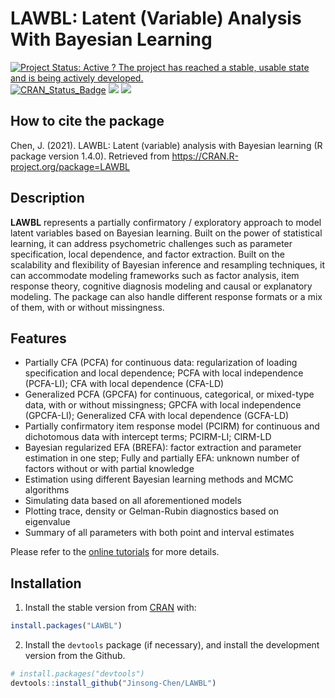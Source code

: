 
<!-- README.md is generated from README.Rmd. Please edit that file -->

# LAWBL: Latent (Variable) Analysis With Bayesian Learning

[![Project Status: Active ? The project has reached a stable, usable
state and is being actively
developed.](http://www.repostatus.org/badges/latest/active.svg)](https://www.repostatus.org/)
[![CRAN\_Status\_Badge](http://www.r-pkg.org/badges/version/LAWBL)](https://cran.r-project.org/package=LAWBL)
[![](https://cranlogs.r-pkg.org/badges/LAWBL?color=brightgreen)](https://cran.r-project.org/package=LAWBL)
[![](http://cranlogs.r-pkg.org/badges/grand-total/LAWBL?color=green)](https://cran.r-project.org/package=LAWBL)

## How to cite the package

Chen, J. (2021). LAWBL: Latent (variable) analysis with Bayesian
learning (R package version 1.4.0). Retrieved from
<https://CRAN.R-project.org/package=LAWBL>

## Description

**LAWBL** represents a partially confirmatory / exploratory approach to
model latent variables based on Bayesian learning. Built on the power of
statistical learning, it can address psychometric challenges such as
parameter specification, local dependence, and factor extraction. Built
on the scalability and flexibility of Bayesian inference and resampling
techniques, it can accommodate modeling frameworks such as factor
analysis, item response theory, cognitive diagnosis modeling and causal
or explanatory modeling. The package can also handle different response
formats or a mix of them, with or without missingness.

## Features

  - Partially CFA (PCFA) for continuous data: regularization of loading
    specification and local dependence; PCFA with local independence
    (PCFA-LI); CFA with local dependence (CFA-LD)
  - Generalized PCFA (GPCFA) for continuous, categorical, or mixed-type
    data, with or without missingness; GPCFA with local independence
    (GPCFA-LI); Generalized CFA with local dependence (GCFA-LD)
  - Partially confirmatory item response model (PCIRM) for continuous
    and dichotomous data with intercept terms; PCIRM-LI; CIRM-LD
  - Bayesian regularized EFA (BREFA): factor extraction and parameter
    estimation in one step; Fully and partially EFA: unknown number of
    factors without or with partial knowledge
  - Estimation using different Bayesian learning methods and MCMC
    algorithms
  - Simulating data based on all aforementioned models
  - Plotting trace, density or Gelman-Rubin diagnostics based on
    eigenvalue
  - Summary of all parameters with both point and interval estimates

Please refer to the [online
tutorials](https://jinsong-chen.github.io/LAWBL/) for more details.

## Installation

1)  Install the stable version from [CRAN](https://CRAN.R-project.org)
    with:

<!-- end list -->

``` r
install.packages("LAWBL")
```

2)  Install the `devtools` package (if necessary), and install the
    development version from the Github.

<!-- end list -->

``` r
# install.packages("devtools")
devtools::install_github("Jinsong-Chen/LAWBL")
```
